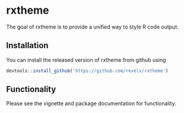 # rxtheme

The goal of rxtheme is to provide a unified way to style R code output.

## Installation

You can install the released version of rxtheme from github using

``` r
devtools::install_github('https://github.com/revelx/rxtheme')
```

## Functionality

 Please see the vignette and package documentation for functionality. 


